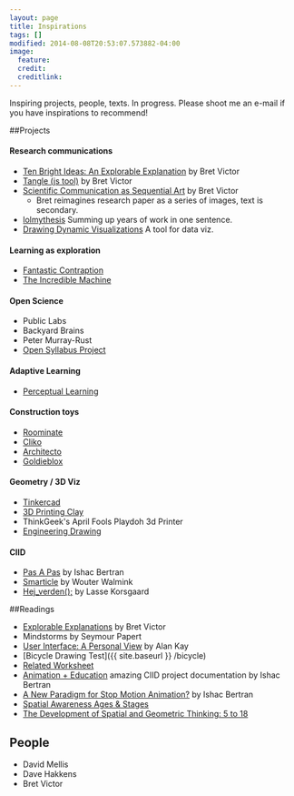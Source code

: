 ```yaml
---
layout: page
title: Inspirations 
tags: []
modified: 2014-08-08T20:53:07.573882-04:00
image:
  feature:
  credit: 
  creditlink: 
---
```


Inspiring projects, people, texts. In progress. Please shoot me an e-mail if you have inspirations to recommend! 

  
##Projects

#### Research communications
*   [Ten Bright Ideas: An Explorable Explanation](http://worrydream.com/TenBrighterIdeas/) by Bret Victor
*   [Tangle (js tool)](http://worrydream.com/Tangle/) by Bret Victor
*   [Scientific Communication as Sequential Art](http://worrydream.com/ScientificCommunicationAsSequentialArt/) by Bret Victor
    -    Bret reimagines research paper as a series of images, text is secondary.
*   [lolmythesis](http://lolmythesis.com/) Summing up years of work in one sentence.
*   [Drawing Dynamic Visualizations](https://vimeo.com/66085662) A tool for data viz.

#### Learning as exploration
*   [Fantastic Contraption](http://www.fantasticcontraption.net/)
*   [The Incredible Machine](https://www.youtube.com/watch?v=0a50Qr4a-uU)

#### Open Science
*   Public Labs
*   Backyard Brains
*   Peter Murray-Rust
*   [Open Syllabus Project](http://opensyllabusproject.org/about/)

#### Adaptive Learning
*   [Perceptual Learning](http://www.gse.upenn.edu/plmstudy/about/perceptual-learning)

#### Construction toys
*   [Roominate](http://www.roominatetoy.com/press/)
*   [Cliko](https://www.youtube.com/watch?v=RxjzrGSSJQk)
*   [Architecto](https://www.youtube.com/watch?v=-Lp7vAsEwME)
*   [Goldieblox](http://www.pinterest.com/goldiebloxinc/)

#### Geometry / 3D Viz
*   [Tinkercad](https://tinkercad.com/)
*   [3D Printing Clay](http://oliviervanherpt.com/)
*   ThinkGeek's April Fools Playdoh 3d Printer
*   [Engineering Drawing](http://www.me.umn.edu/courses/me2011/handouts/drawing/blanco-tutorial.html)


#### CIID

- [Pas A Pas](http://pasapas-project.com/s) by Ishac Bertran
- [Smarticle](http://portfolio.walmink.com/smarticle.php) by Wouter Walmink
- [Hej_verden();](http://ciid.dk/education/portfolio/idp13/courses/final-projects-2013/hej_verden/) by Lasse Korsgaard

##Readings
* [Explorable Explanations](http://worrydream.com/ExplorableExplanations/) by Bret Victor
* Mindstorms by Seymour Papert
* [User Interface: A Personal View](http://proteus.fau.edu/practicum/texts/kay.pdf) by Alan Kay
* [Bicycle Drawing Test]({{ site.baseurl }} /bicycle)
* [Related Worksheet](http://www.mit.edu/~ebakke/research/related_worksheets_chi2011.pdf)
* [Animation + Education](http://blog.ishback.com/?p=468) amazing CIID project documentation by Ishac Bertran
* [A New Paradigm for Stop Motion Animation?](http://blog.ishback.com/?p=503) by Ishac Bertran
* [Spatial Awareness Ages & Stages](http://www.scholastic.com/teachers/article/ages-stages-all-about-body-awareness)
* [The Development of Spatial and Geometric Thinking: 5 to 18](http://nrich.maths.org/2483)

## People

- David Mellis
- Dave Hakkens
- Bret Victor


